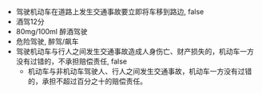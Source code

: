 - 驾驶机动车在道路上发生交通事故要立即将车移到路边, false
- 酒驾12分
- 80mg/100ml 醉酒驾驶
- 危险驾驶, 醉驾/飙车
- 驾驶机动车与行人之间发生交通事故造成人身伤亡、财产损失的，机动车一方没有过错的，不承担赔偿责任, false
    - 机动车与非机动车驾驶人、行人之间发生交通事故，机动车一方没有过错的，承担不超过百分之十的赔偿责任。
